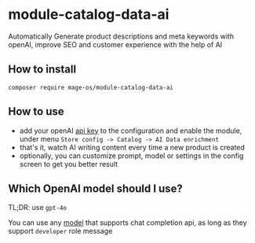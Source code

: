 # module-catalog-data-ai

Automatically Generate product descriptions and meta keywords with openAI, improve SEO and customer experience with the help of AI

## How to install

`composer require mage-os/module-catalog-data-ai`

## How to use

- add your openAI [api key](https://platform.openai.com/api-keys) to the configuration and enable the module, under menu `Store config -> Catalog -> AI Data enrichment`
- that's it, watch AI writing content every time a new product is created
- optionally, you can customize prompt, model or settings in the config screen to get you better result

## Which OpenAI model should I use?

TL;DR: use `gpt-4o`

You can use any [model](https://platform.openai.com/docs/guides/text?api-mode=chat#choosing-a-model) that supports chat completion api, as long as they support `developer` role message
